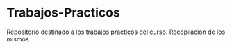 # Trabajos-Practicos
Repositorio destinado a los trabajos prácticos del curso. Recopilación de los mismos.


